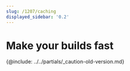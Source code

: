 ```yaml
---
slug: /1207/caching
displayed_sidebar: '0.2'
---
```


# Make your builds fast

{@include: ../../partials/_caution-old-version.md}
